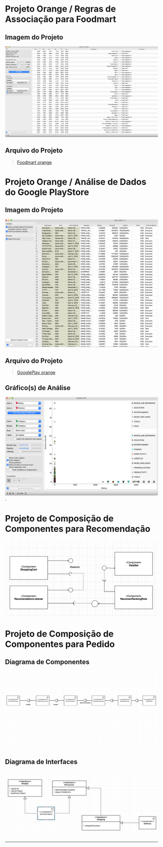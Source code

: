 # Projeto Orange / Regras de Associação para Foodmart

## Imagem do Projeto
![Foodmart](images/foodmart.png)

## Arquivo do Projeto
> [Foodmart orange](orange/foodmart.ows).

# Projeto Orange / Análise de Dados do Google PlayStore

## Imagem do Projeto
![GooglePlay](images/googleplay.png)

## Arquivo do Projeto
> [GooglePlay orange](orange/googleplay.ows).

## Gráfico(s) de Análise
![GooglePlay Review x Rating Graph](images/ratingXreview.png).

# Projeto de Composição de Componentes para Recomendação

![Componente Recomendação](images/recomendation.png)

# Projeto de Composição de Componentes para Pedido

## Diagrama de Componentes

![Componente para Pedido](images/pedido.png)

## Diagrama de Interfaces

![Interface de Componente](images/interface.png)

<hr>
